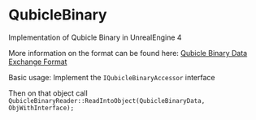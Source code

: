 # QubicleBinary
Implementation of Qubicle Binary in UnrealEngine 4

More information on the format can be found here: [Qubicle Binary Data Exchange Format](http://minddesk.com/wiki/index.php?title=Qubicle_Constructor_1:Data_Exchange_With_Qubicle_Binary)

Basic usage:
Implement the `IQubicleBinaryAccessor` interface

Then on that object call `QubicleBinaryReader::ReadIntoObject(QubicleBinaryData, ObjWithInterface);`
